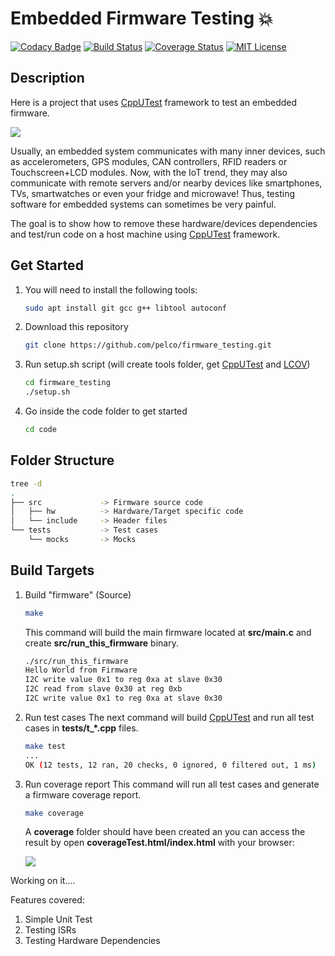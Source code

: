 # Embedded Firmware Testing  :boom:

[![Codacy Badge](https://api.codacy.com/project/badge/Grade/afe25c5f6f1a4dab8bebad314cf3ce6a)](https://app.codacy.com/project/pelco/firmware_testing/dashboard)
[![Build Status](https://travis-ci.org/pelco/firmware_testing.svg?branch=master)](https://travis-ci.org/pelco/firmware_testing)
[![Coverage Status](https://coveralls.io/repos/github/pelco/firmware_testing/badge.svg?branch=master)](https://coveralls.io/github/pelco/firmware_testing?branch=master)
[![MIT License](https://img.shields.io/badge/license-MIT-blue.svg?style=flat)](https://github.com/pelco/firmware_testing/raw/master/LICENSE)

## Description

Here is a project that uses [CppUTest](https://github.com/cpputest/cpputest) framework to test an embedded firmware.

![](https://github.com/pelco/firmware_testing/blob/master/img/EmbDevice.png)

Usually, an embedded system communicates with many inner devices, such as accelerometers, GPS modules, CAN controllers, RFID readers or Touchscreen+LCD modules. Now, with the IoT trend, they may also communicate with remote servers and/or nearby devices like smartphones, TVs, smartwatches or even your fridge and microwave! Thus, testing software for embedded systems can sometimes be very painful.

The goal is to show how to remove these hardware/devices dependencies and test/run code on a host machine using [CppUTest](https://github.com/cpputest/cpputest) framework.

## Get Started

1.  You will need to install the following tools:
    ```bash
    sudo apt install git gcc g++ libtool autoconf
    ```

2.  Download this repository
    ```bash
    git clone https://github.com/pelco/firmware_testing.git
    ```

3.  Run setup.sh script (will create tools folder, get [CppUTest](https://github.com/cpputest/cpputest) and [LCOV](https://github.com/linux-test-project/lcov))
    ```bash
    cd firmware_testing
    ./setup.sh
    ```

4.  Go inside the code folder to get started
    ```bash
    cd code
    ```
## Folder Structure
```bash
tree -d
.
├── src             -> Firmware source code
│   ├── hw          -> Hardware/Target specific code
│   └── include     -> Header files
└── tests           -> Test cases
    └── mocks       -> Mocks
```

## Build Targets

1.  Build "firmware" (Source)
    ```bash
    make
    ```
    This command will build the main firmware located at **src/main.c** and create **src/run_this_firmware** binary.
     ```bash
    ./src/run_this_firmware
    Hello World from Firmware
    I2C write value 0x1 to reg 0xa at slave 0x30
    I2C read from slave 0x30 at reg 0xb
    I2C write value 0x1 to reg 0xa at slave 0x30
    ```

2.  Run test cases
    The next command will build [CppUTest](https://github.com/cpputest/cpputest) and run all test cases in **tests/t_*.cpp** files.
    ```bash
    make test
    ...
    OK (12 tests, 12 ran, 20 checks, 0 ignored, 0 filtered out, 1 ms)
    ```

3.  Run coverage report
    This command will run all test cases and generate a firmware coverage report. 
    ```bash
    make coverage
    ```

    A **coverage** folder should have been created an you can access the result by open **coverageTest.html/index.html** with your browser:

    ![](https://github.com/pelco/firmware_testing/blob/master/img/lcovRep.png)

Working on it....

Features covered:

1.  Simple Unit Test
2.  Testing ISRs
3.  Testing Hardware Dependencies
